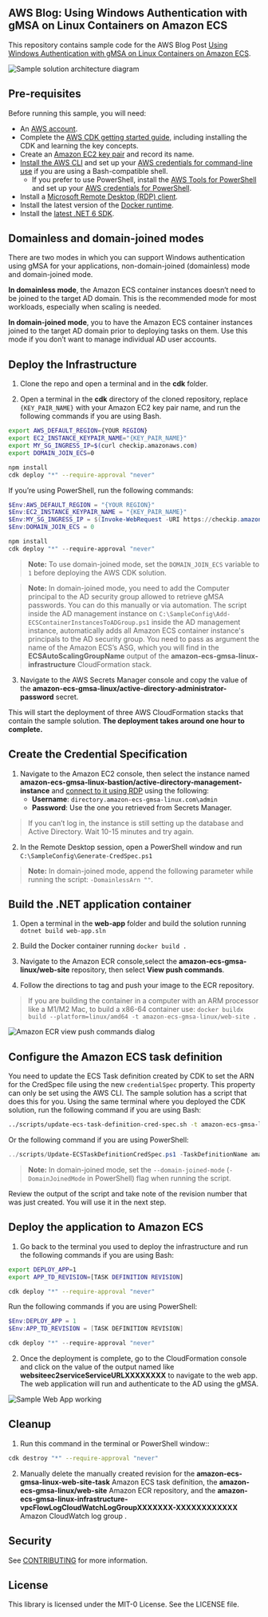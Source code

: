 ## AWS Blog: Using Windows Authentication with gMSA on Linux Containers on Amazon ECS

This repository contains sample code for the AWS Blog Post [Using Windows Authentication with gMSA on Linux Containers on Amazon ECS](https://aws.amazon.com/blogs/containers/using-windows-authentication-with-gmsa-on-linux-containers-on-amazon-ecs/). 

![Sample solution architecture diagram](/docs/images/architecture.jpg)

## Pre-requisites

Before running this sample, you will need:

* An [AWS account](https://aws.amazon.com/).
* Complete the [AWS CDK getting started guide](https://docs.aws.amazon.com/cdk/latest/guide/getting_started.html), including installing the CDK and learning the key concepts.
* Create an [Amazon EC2 key pair](https://docs.aws.amazon.com/cli/latest/userguide/cli-services-ec2-keypairs.html) and record its name.
* [Install the AWS CLI](https://docs.aws.amazon.com/cli/latest/userguide/install-cliv2.html) and set up your [AWS credentials for command-line use](https://docs.aws.amazon.com/cdk/latest/guide/getting_started.html#getting_started_prerequisites) if you are using a Bash-compatible shell.
  * If you prefer to use PowerShell, install the [AWS Tools for PowerShell](https://aws.amazon.com/powershell/) and set up your [AWS credentials for PowerShell](https://docs.aws.amazon.com/powershell/latest/userguide/specifying-your-aws-credentials.html).
* Install a [Microsoft Remote Desktop (RDP) client](https://docs.microsoft.com/en-us/windows-server/remote/remote-desktop-services/clients/remote-desktop-clients).
* Install the latest version of the [Docker runtime](https://docs.docker.com/engine/install/).
* Install the [latest .NET 6 SDK](https://dotnet.microsoft.com/en-us/download/dotnet/6.0).

## Domainless and domain-joined modes

There are two modes in which you can support Windows authentication using gMSA for your applications, non-domain-joined (domainless) mode and domain-joined mode. 

**In domainless mode**, the Amazon ECS container instances doesn’t need to be joined to the target AD domain. This is the recommended mode for most workloads, especially when scaling is needed.

**In domain-joined mode**, you to have the Amazon ECS container instances joined to the target AD domain prior to deploying tasks on them. Use this mode if you don’t want to manage individual AD user accounts.

## Deploy the Infrastructure

1. Clone the repo and open a terminal and in the **cdk** folder.

2. Open a terminal in the **cdk** directory of the cloned repository, replace `{KEY_PAIR_NAME}` with your Amazon EC2 key pair name, and run the following commands if you are using Bash.

``` bash
export AWS_DEFAULT_REGION={YOUR REGION}
export EC2_INSTANCE_KEYPAIR_NAME="{KEY_PAIR_NAME}"
export MY_SG_INGRESS_IP=$(curl checkip.amazonaws.com)
export DOMAIN_JOIN_ECS=0

npm install
cdk deploy "*" --require-approval "never"
```

If you’re using PowerShell, run the following commands:

```powershell
$Env:AWS_DEFAULT_REGION = "{YOUR REGION}"
$Env:EC2_INSTANCE_KEYPAIR_NAME = "{KEY_PAIR_NAME}"
$Env:MY_SG_INGRESS_IP = $(Invoke-WebRequest -URI https://checkip.amazonaws.com).ToString().Trim()
$Env:DOMAIN_JOIN_ECS = 0   

npm install
cdk deploy "*" --require-approval "never"
```

> **Note:** To use domain-joined mode, set the `DOMAIN_JOIN_ECS` variable to `1` before deploying the AWS CDK solution.

> **Note:** In domain-joined mode, you need to add the Computer principal to the AD security group allowed to retrieve gMSA passwords. You can do this manually or via automation. The script inside the AD management instance on `C:\SampleConfig\Add-ECSContainerInstancesToADGroup.ps1` inside the AD management instance, automatically adds all Amazon ECS container instance's principals to the AD security group. You need to pass as argument the name of the Amazon ECS’s ASG, which you will find in the **ECSAutoScalingGroupName** output of the **amazon-ecs-gmsa-linux-infrastructure** CloudFormation stack.

3. Navigate to the AWS Secrets Manager console and copy the value of the **amazon-ecs-gmsa-linux/active-directory-administrator-password** secret. 

This will start the deployment of three AWS CloudFormation stacks that contain the sample solution. **The deployment takes around one hour to complete.**
## Create the Credential Specification

1. Navigate to the Amazon EC2 console, then select the instance named **amazon-ecs-gmsa-linux-bastion/active-directory-management-instance** and [connect to it using RDP](https://docs.aws.amazon.com/AWSEC2/latest/WindowsGuide/connecting_to_windows_instance.html#connect-rdp) using the following:
   * **Username**: `directory.amazon-ecs-gmsa-linux.com\admin`
   * **Password**: Use the one you retrieved from Secrets Manager.

> If you can’t log in, the instance is still setting up the database and Active Directory. Wait 10-15 minutes and try again.

2. In the Remote Desktop session, open a PowerShell window and run `C:\SampleConfig\Generate-CredSpec.ps1`

> **Note:** In domain-joined mode, append the following parameter while running the script: `-DomainlessArn ""`.

## Build the .NET application container

1. Open a terminal in the **web-app** folder and build the solution running `dotnet build web-app.sln`

2. Build the Docker container running `docker build .`

3. Navigate to the Amazon ECR console,select the **amazon-ecs-gmsa-linux/web-site** repository, then select **View push commands**. 

4. Follow the directions to tag and push your image to the ECR repository. 

> If you are building the container in a computer with an ARM processor like a M1/M2 Mac, to build a x86-64 container use: `docker buildx build --platform=linux/amd64 -t amazon-ecs-gmsa-linux/web-site .`

![Amazon ECR view push commands dialog](/docs/images/ecr_push_commands.jpg)

## Configure the Amazon ECS task definition
You need to update the ECS Task definition created by CDK to set the ARN for the CredSpec file using the new `credentialSpec` property. This property can only be set using the AWS CLI. The sample solution has a script that does this for you. Using the same terminal where you deployed the CDK solution, run the following command if you are using Bash:

``` bash
../scripts/update-ecs-task-definition-cred-spec.sh -t amazon-ecs-gmsa-linux-web-site-task
```

Or the following command if you are using PowerShell:

```powershell
../scripts/Update-ECSTaskDefinitionCredSpec.ps1 -TaskDefinitionName amazon-ecs-gmsa-linux-web-site-task 
```

> **Note:** In domain-joined mode, set the `--domain-joined-mode` (`-DomainJoinedMode` in PowerShell) flag when running the script.

Review the output of the script and take note of the revision number that was just created. You will use it in the next step.

## Deploy the application to Amazon ECS

1. Go back to the terminal you used to deploy the infrastructure and run the following commands if you are using Bash:

``` bash
export DEPLOY_APP=1
export APP_TD_REVISION=[TASK DEFINITION REVISION]

cdk deploy "*" --require-approval "never"
```

Run the following commands if you are using PowerShell:

``` powershell
$Env:DEPLOY_APP = 1
$Env:APP_TD_REVISION = [TASK DEFINITION REVISION]

cdk deploy "*" --require-approval "never"
```

2. Once the deployment is complete, go to the CloudFormation console and click on the value of the output named like **websiteec2serviceServiceURLXXXXXXXX** to navigate to the web app. The web application will run and authenticate to the AD using the gMSA.

![Sample Web App working](/docs/images/web_app.jpg)

## Cleanup

1. Run this command in the terminal or PowerShell window::

``` bash
cdk destroy "*" --require-approval "never"
```

2. Manually delete the manually created revision for the **amazon-ecs-gmsa-linux-web-site-task** Amazon ECS task definition, the **amazon-ecs-gmsa-linux/web-site** Amazon ECR repository, and the **amazon-ecs-gmsa-linux-infrastructure-vpcFlowLogCloudWatchLogGroupXXXXXXX-XXXXXXXXXXXX** Amazon CloudWatch log group .

## Security

See [CONTRIBUTING](CONTRIBUTING.md#security-issue-notifications) for more information.

## License

This library is licensed under the MIT-0 License. See the LICENSE file.




